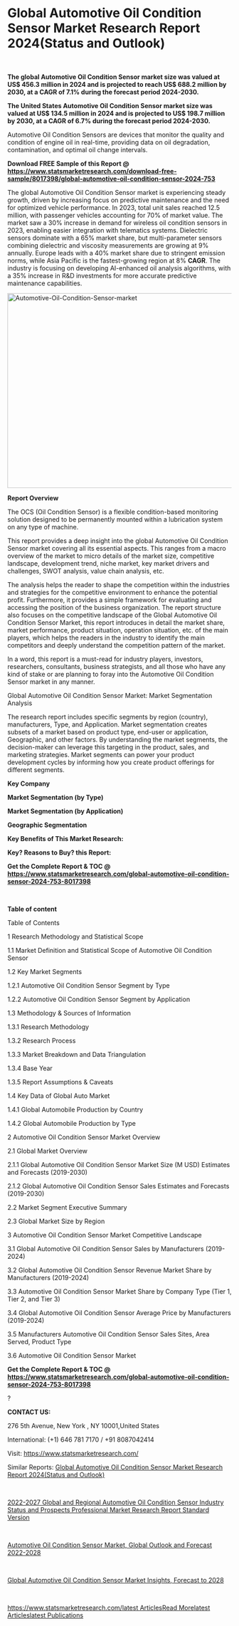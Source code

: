 <h1>Global Automotive Oil Condition Sensor Market Research Report 2024(Status and Outlook)</h1><br/><p><strong>The global Automotive Oil Condition Sensor market size was valued at US$ 456.3 million in 2024 and is projected to reach US$ 688.2 million by 2030, at a <strong>CAGR</strong> of 7.1% during the forecast period 2024-2030.</strong></p>
 
 
 
 <p><strong>The United States Automotive Oil Condition Sensor market size was valued at US$ 134.5 million in 2024 and is projected to US$ 198.7 million by 2030, at a <strong>CAGR</strong> of 6.7% during the forecast period 2024-2030.</strong></p>
 
 
 
 <p>Automotive Oil Condition Sensors are devices that monitor the quality and condition of engine oil in real-time, providing data on oil degradation, contamination, and optimal oil change intervals.</p>
 
 
 
 <p><strong>Download FREE Sample of this Report @ <a href="https://www.statsmarketresearch.com/download-free-sample/8017398/global-automotive-oil-condition-sensor-2024-753">https://www.statsmarketresearch.com/download-free-sample/8017398/global-automotive-oil-condition-sensor-2024-753</a></strong></p>
 
 
 
 <p>The global Automotive Oil Condition Sensor market is experiencing steady growth, driven by increasing focus on predictive maintenance and the need for optimized vehicle performance. In 2023, total unit sales reached 12.5 million, with passenger vehicles accounting for 70% of market value. The market saw a 30% increase in demand for wireless oil condition sensors in 2023, enabling easier integration with telematics systems. Dielectric sensors dominate with a 65% market share, but multi-parameter sensors combining dielectric and viscosity measurements are growing at 9% annually. Europe leads with a 40% market share due to stringent emission norms, while Asia Pacific is the fastest-growing region at 8% <strong>CAGR</strong>. The industry is focusing on developing AI-enhanced oil analysis algorithms, with a 35% increase in R&D investments for more accurate predictive maintenance capabilities.</p>
 
 
 
 <p><img alt="Automotive-Oil-Condition-Sensor-market" src="https://www.grandresearchstore.com/assets/report-images/Automotive_Oil_Condition_Sensor_market.png%20" style="width: 730px; height: 438px;" /></p>
 
 
 
 <p><strong>Report Overview</strong></p>
 
 
 
 <p>The OCS (Oil Condition Sensor) is a flexible condition-based monitoring solution designed to be permanently mounted within a lubrication system on any type of machine.</p>
 
 
 
 <p>This report provides a deep insight into the global Automotive Oil Condition Sensor market covering all its essential aspects. This ranges from a macro overview of the market to micro details of the market size, competitive landscape, development trend, niche market, key market drivers and challenges, SWOT analysis, value chain analysis, etc.</p>
 
 
 
 <p>The analysis helps the reader to shape the competition within the industries and strategies for the competitive environment to enhance the potential profit. Furthermore, it provides a simple framework for evaluating and accessing the position of the business organization. The report structure also focuses on the competitive landscape of the Global Automotive Oil Condition Sensor Market, this report introduces in detail the market share, market performance, product situation, operation situation, etc. of the main players, which helps the readers in the industry to identify the main competitors and deeply understand the competition pattern of the market.</p>
 
 
 
 <p>In a word, this report is a must-read for industry players, investors, researchers, consultants, business strategists, and all those who have any kind of stake or are planning to foray into the Automotive Oil Condition Sensor market in any manner.</p>
 
 
 
 <p>Global Automotive Oil Condition Sensor Market: Market Segmentation Analysis</p>
 
 
 
 <p>The research report includes specific segments by region (country), manufacturers, Type, and Application. Market segmentation creates subsets of a market based on product type, end-user or application, Geographic, and other factors. By understanding the market segments, the decision-maker can leverage this targeting in the product, sales, and marketing strategies. Market segments can power your product development cycles by informing how you create product offerings for different segments.</p>
 
 
 
 <p><strong>Key Company</strong></p>
 
 
 
 <p><strong>Market Segmentation (by Type)</strong></p>
 
 
 
 <p><strong>Market Segmentation (<strong>by Application</strong>)</strong></p>
 
 
 
 <p><strong>Geographic Segmentation</strong></p>
 
 
 
 <p><strong>Key Benefits of This Market Research:</strong></p>
 
 
 
 <p><strong>Key? <strong>Reasons to Buy</strong>? this Report:</strong></p>
 
 
 
 <div><b>Get the Complete Report & TOC @ <a href="https://www.statsmarketresearch.com/global-automotive-oil-condition-sensor-2024-753-8017398">https://www.statsmarketresearch.com/global-automotive-oil-condition-sensor-2024-753-8017398</a></b></div>
 
 
 
 <p><br />
 
 <b>Table of content</b></p>
 
 
 
 <p>Table of Contents<br />
 
 1 Research Methodology and Statistical Scope<br />
 
 1.1 Market Definition and Statistical Scope of Automotive Oil Condition Sensor<br />
 
 1.2 Key Market Segments<br />
 
 1.2.1 Automotive Oil Condition Sensor Segment by Type<br />
 
 1.2.2 Automotive Oil Condition Sensor Segment by Application<br />
 
 1.3 Methodology & Sources of Information<br />
 
 1.3.1 Research Methodology<br />
 
 1.3.2 Research Process<br />
 
 1.3.3 Market Breakdown and Data Triangulation<br />
 
 1.3.4 Base Year<br />
 
 1.3.5 Report Assumptions & Caveats<br />
 
 1.4 Key Data of Global Auto Market<br />
 
 1.4.1 Global Automobile Production by Country<br />
 
 1.4.2 Global Automobile Production by Type<br />
 
 2 Automotive Oil Condition Sensor Market Overview<br />
 
 2.1 Global Market Overview<br />
 
 2.1.1 Global Automotive Oil Condition Sensor Market Size (M USD) Estimates and Forecasts (2019-2030)<br />
 
 2.1.2 Global Automotive Oil Condition Sensor Sales Estimates and Forecasts (2019-2030)<br />
 
 2.2 Market Segment Executive Summary<br />
 
 2.3 Global Market Size by Region<br />
 
 3 Automotive Oil Condition Sensor Market Competitive Landscape<br />
 
 3.1 Global Automotive Oil Condition Sensor Sales by Manufacturers (2019-2024)<br />
 
 3.2 Global Automotive Oil Condition Sensor Revenue Market Share by Manufacturers (2019-2024)<br />
 
 3.3 Automotive Oil Condition Sensor Market Share by Company Type (Tier 1, Tier 2, and Tier 3)<br />
 
 3.4 Global Automotive Oil Condition Sensor Average Price by Manufacturers (2019-2024)<br />
 
 3.5 Manufacturers Automotive Oil Condition Sensor Sales Sites, Area Served, Product Type<br />
 
 3.6 Automotive Oil Condition Sensor Market</p>
 
 
 
 <div><b>Get the Complete Report & TOC @ <a href="https://www.statsmarketresearch.com/global-automotive-oil-condition-sensor-2024-753-8017398">https://www.statsmarketresearch.com/global-automotive-oil-condition-sensor-2024-753-8017398</a></b></div>
 
 
 
 <p>? </p>
 
 
 
 <p><b>CONTACT US:</b><br />
 
 276 5th Avenue, New York , NY 10001,United States<br />
 
 International: (+1) 646 781 7170 / +91 8087042414<br />
 
 Visit: <a href="https://www.statsmarketresearch.com/">https://www.statsmarketresearch.com/</a><br />
 
 Similar Reports: <a href="https://www.statsmarketresearch.com/global-automotive-oil-condition-sensor-2024-753-8017398">Global Automotive Oil Condition Sensor Market Research Report 2024(Status and Outlook)</a><br />
 
 <br />
 
 <a href="https://www.statsmarketresearch.com/global-automotive-oil-condition-sensor-2024-753-8017398">2022-2027 Global and Regional Automotive Oil Condition Sensor Industry Status and Prospects Professional Market Research Report Standard Version</a><br />
 
 <br />
 
 <a href="https://www.statsmarketresearch.com/global-automotive-oil-condition-sensor-2024-753-8017398">Automotive Oil Condition Sensor Market, Global Outlook and Forecast 2022-2028</a><br />
 
 <br />
 
 <a href="https://www.statsmarketresearch.com/global-automotive-oil-condition-sensor-2024-753-8017398">Global Automotive Oil Condition Sensor Market Insights, Forecast to 2028</a><br />
 
 <br />
 
 <a href="https://gyeongbokgung.com">https://www.statsmarketresearch.com/</a><a href="https://hallyeomaritime.com">latest Articles</a><a href="https://jingwansa.com">Read More</a><a href="https://nguoiviet.jp/">latest Articles</a><a href="https://www.intelmarketresearch.com/">latest Publications</a></p>